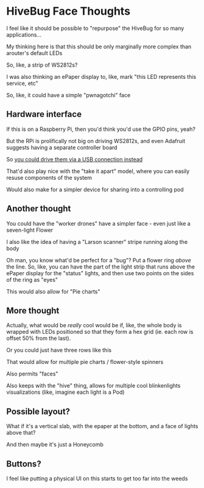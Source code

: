 # HiveBug Face Thoughts

I feel like it should be possible to "repurpose" the HiveBug for so many applications...

My thinking here is that this should be only marginally more complex than arouter's default LEDs

So, like, a strip of WS2812s?

I was also thinking an ePaper display to, like, mark "this LED represents this service, etc"

So, like, it could have a simple "pwnagotchi" face

## Hardware interface

If this is on a Raspberry Pi, then you'd think you'd use the GPIO pins, yeah?

But the RPi is prolifically not big on driving WS2812s, and even Adafruit suggests having a separate controller board

So [you could drive them via a USB connection instead](9jfy6-qm0et-rza63-x73dd-b6b8r)

That'd also play nice with the "take it apart" model, where you can easily resuse components of the system

Would also make for a simpler device for sharing into a controlling pod

## Another thought

You could have the "worker drones" have a simpler face - even just like a seven-light Flower

I also like the idea of having a "Larson scanner" stripe running along the body

Oh man, you know what'd be perfect for a "bug"? Put a flower ring *above* the line. So, like, you can have the part of the light strip that runs above the ePaper display for the "status" lights, and then use two points on the sides of the ring as "eyes"

This would also allow for "Pie charts"

## More thought

Actually, what would be *really* cool would be if, like, the whole body is wrapped with LEDs positioned so that they form a hex grid (ie. each row is offset 50% from the last).

Or you could just have three rows like this

That would allow for multiple pie charts / flower-style spinners

Also permits "faces"

Also keeps with the "hive" thing, allows for multiple cool blinkenlights visualizations (like, imagine each light is a Pod)

## Possible layout?

What if it's a vertical slab, with the epaper at the bottom, and a face of lights above that?

And then maybe it's just a Honeycomb

## Buttons?

I feel like putting a physical UI on this starts to get too far into the weeds
